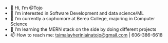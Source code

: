 - 👋 Hi, I’m @Tojo
- 👀 I’m interested in Software Development and data science/ML
- 🌱 I’m currently a sophomore at Berea College, majoring in Computer Science
- 💞️ I’m learning the MERN stack on the side by doing different projects
- 📫 How to reach me: tsimalayheriniainatojo@gmail.com | 606-386-6618

<!---
Tojo07/Tojo07 is a ✨ special ✨ repository because its `README.md` (this file) appears on your GitHub profile.
You can click the Preview link to take a look at your changes.
--->
